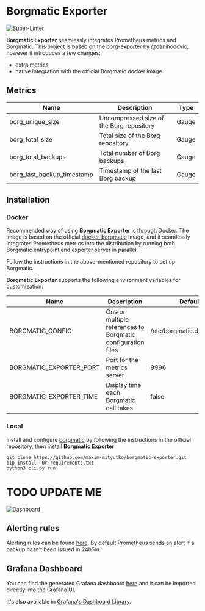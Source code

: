 # Borgmatic Exporter
[![Super-Linter](https://github.com/maxim-mityutko/borgmatic-exporter/actions/workflows/build.yml/badge.svg)](https://github.com/marketplace/actions/super-linter)

**Borgmatic Exporter** seamlessly integrates Prometheus metrics and Borgmatic. This project is based on
the [borg-exporter](https://github.com/danihodovic/borg-exporter) by [@danihodovic](https://github.com/danihodovic),
however it introduces a few changes:

- extra metrics
- native integration with the official Borgmatic docker image



## Metrics
| Name                       | Description                              | Type  |
|----------------------------|------------------------------------------|-------|
| borg_unique_size           | Uncompressed size of the Borg repository | Gauge |
| borg_total_size            | Total size of the Borg repository        | Gauge |
| borg_total_backups         | Total number of Borg backups             | Gauge |
| borg_last_backup_timestamp | Timestamp of the last Borg backup        | Gauge |

## Installation
### Docker
Recommended way of using **Borgmatic Exporter** is through Docker. The image 
is based on the official [docker-borgmatic](https://github.com/borgmatic-collective/docker-borgmatic)
image, and it seamlessly integrates Prometheus metrics into the distribution by running both Borgmatic 
entrypoint and exporter server in parallel.

Follow the instructions in the above-mentioned repository to set up Borgmatic. 

**Borgmatic Exporter** supports the following environment variables for customization:

| Name                    | Description                                                 | Default                     |
|-------------------------|-------------------------------------------------------------|-----------------------------|
| BORGMATIC_CONFIG        | One or multiple references to Borgmatic configuration files | /etc/borgmatic.d/config.yml |
| BORGMATIC_EXPORTER_PORT | Port for the metrics server                                 | 9996                        |
| BORGMATIC_EXPORTER_TIME | Display time each Borgmatic call takes                      | false                       |

### Local
Install and configure [borgmatic](https://github.com/witten/borgmatic) by following the instructions in the 
official repository, then install **Borgmatic Exporter**
```shell
git clone https://github.com/maxim-mityutko/borgmatic-exporter.git
pip install -Ur requirements.txt
python3 cli.py run
```


# TODO UPDATE ME
![Dashboard](./images/borg_grafana_dashboard.png)

## Alerting rules

Alerting rules can be found [here](./borg-mixin/prometheus-alerts.yaml). By
default Prometheus sends an alert if a backup hasn't been issued in 24h5m.

## Grafana Dashboard

You can find the generated Grafana dashboard [here](./borg-mixin/dashboards_out/dashboard.json) and it can be imported directly into the Grafana UI.

It's also available in [Grafana's Dashboard Library](https://grafana.com/grafana/dashboards/14489).
